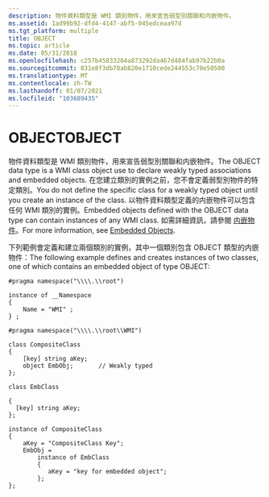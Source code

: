```yaml
---
description: 物件資料類型是 WMI 類別物件，用來宣告弱型別關聯和内嵌物件。
ms.assetid: 1ad99b92-dfd4-4147-abf5-045edceaa97d
ms.tgt_platform: multiple
title: OBJECT
ms.topic: article
ms.date: 05/31/2018
ms.openlocfilehash: c257b45833204a873292da467d484fab97b22b0a
ms.sourcegitcommit: 831e8f3db78ab820e1710cede244553c70e50500
ms.translationtype: MT
ms.contentlocale: zh-TW
ms.lasthandoff: 01/07/2021
ms.locfileid: "103689435"
---
```

# <a name="object"></a><span data-ttu-id="68b28-103">OBJECT</span><span class="sxs-lookup"><span data-stu-id="68b28-103">OBJECT</span></span>

<span data-ttu-id="68b28-104">物件資料類型是 WMI 類別物件，用來宣告弱型別關聯和内嵌物件。</span><span class="sxs-lookup"><span data-stu-id="68b28-104">The OBJECT data type is a WMI class object use to declare weakly typed associations and embedded objects.</span></span> <span data-ttu-id="68b28-105">在您建立類別的實例之前，您不會定義弱型別物件的特定類別。</span><span class="sxs-lookup"><span data-stu-id="68b28-105">You do not define the specific class for a weakly typed object until you create an instance of the class.</span></span> <span data-ttu-id="68b28-106">以物件資料類型定義的内嵌物件可以包含任何 WMI 類別的實例。</span><span class="sxs-lookup"><span data-stu-id="68b28-106">Embedded objects defined with the OBJECT data type can contain instances of any WMI class.</span></span> <span data-ttu-id="68b28-107">如需詳細資訊，請參閱 [内嵌物件](embedded-objects.md)。</span><span class="sxs-lookup"><span data-stu-id="68b28-107">For more information, see [Embedded Objects](embedded-objects.md).</span></span>

<span data-ttu-id="68b28-108">下列範例會定義和建立兩個類別的實例，其中一個類別包含 OBJECT 類型的内嵌物件：</span><span class="sxs-lookup"><span data-stu-id="68b28-108">The following example defines and creates instances of two classes, one of which contains an embedded object of type OBJECT:</span></span>

``` syntax
#pragma namespace("\\\\.\\root")

instance of __Namespace
{
    Name = "WMI" ;
} ;

#pragma namespace("\\\\.\\root\\WMI")

class CompositeClass
{
    [key] string aKey;   
    object EmbObj;       // Weakly typed
};

class EmbClass

{
  [key] string aKey;
};

instance of CompositeClass
{
    aKey = "CompositeClass Key";
    EmbObj = 
        instance of EmbClass
        {
           aKey = "key for embedded object";
        };
};
```

 

 




